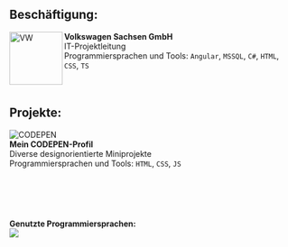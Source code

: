 <h2>
Beschäftigung:
</h2>

[<img align="left" height="94px" width="94px" alt="VW" src="https://user-images.githubusercontent.com/20931258/131373296-aa8ced38-05e9-43a8-9df2-e7ed03c3143f.jpg"/>](https://www.volkswagen-sachsen.de/de.html)

**Volkswagen Sachsen GmbH** \
IT-Projektleitung \
Programmiersprachen und Tools: `Angular`, `MSSQL`, `C#`, `HTML`, `CSS`, `TS`\
<br/>
<br/>

<h2>
Projekte:
</h2>

[<img align="left" alt="CODEPEN" src="https://user-images.githubusercontent.com/20931258/133752948-3147eef0-66b4-4d99-b121-a720c4b85516.png"/>](https://codepen.io/kennymusterer)
<br/>
**Mein CODEPEN-Profil** \
Diverse designorientierte Miniprojekte \
Programmiersprachen und Tools: `HTML`, `CSS`, `JS`\
<br/>
<br/>
<br/>
<h1></h1>

**Genutzte Programmiersprachen:**
<br/>
<img align="left" src="https://wakatime.com/share/@7dcc8c54-b16d-461a-8191-ed2b6874033c/c0b3ae6e-c885-4fe7-adc7-a14e9a2eb20e.svg"></img></a>





